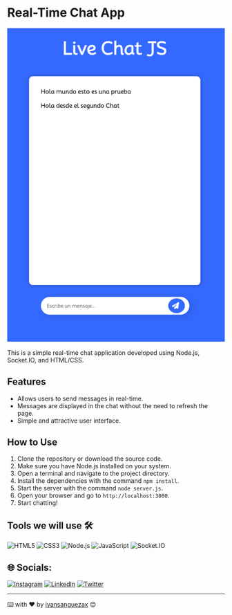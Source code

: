 # Real-Time Chat App

![Chat App Screenshot](https://github.com/ivansanguezax/chatLiveJS/blob/481f3a3d096b36fb085f3363ea66c8bad014c644/chat.png)

This is a simple real-time chat application developed using Node.js, Socket.IO, and HTML/CSS.

## Features

- Allows users to send messages in real-time.
- Messages are displayed in the chat without the need to refresh the page.
- Simple and attractive user interface.

## How to Use

1. Clone the repository or download the source code.
2. Make sure you have Node.js installed on your system.
3. Open a terminal and navigate to the project directory.
4. Install the dependencies with the command `npm install`.
5. Start the server with the command `node server.js`.
6. Open your browser and go to `http://localhost:3000`.
7. Start chatting!

## Tools we will use 🛠️ 
![HTML5](https://img.shields.io/badge/HTML5-%23E34F26.svg?style=flat&logo=html5&logoColor=white) ![CSS3](https://img.shields.io/badge/CSS3-%231572B6.svg?style=flat&logo=css3&logoColor=white) ![Node.js](https://img.shields.io/badge/Node.js-%23339933.svg?style=flat&logo=node.js&logoColor=white) ![JavaScript](https://img.shields.io/badge/JavaScript-%23F7DF1E.svg?style=flat&logo=javascript&logoColor=black) ![Socket.IO](https://img.shields.io/badge/Socket.IO-%230E83CD.svg?style=flat&logo=socket.io&logoColor=white)

## 🌐 Socials:
[![Instagram](https://img.shields.io/badge/Instagram-%23E4405F.svg?logo=Instagram&logoColor=white)](https://instagram.com/ivansanguezax) [![LinkedIn](https://img.shields.io/badge/LinkedIn-%230077B5.svg?logo=linkedin&logoColor=white)](https://linkedin.com/in/ivansanguezax) [![Twitter](https://img.shields.io/badge/Twitter-%231DA1F2.svg?logo=Twitter&logoColor=white)](https://twitter.com/ivansanguezax) 

---
⌨️ with ❤️ by [ivansanguezax](https://github.com/ivansanguezax) 😊
